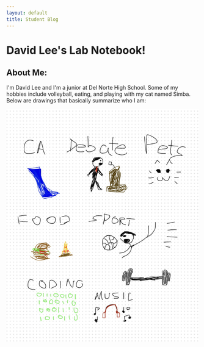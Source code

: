 ```yaml
---
layout: default
title: Student Blog
---
```



# David Lee's Lab Notebook!

## About Me:
I'm David Lee and I'm a junior at Del Norte High School. Some of my hobbies include volleyball, eating, and playing with my cat named Simba. Below are drawings that basically summarize who I am:

![Freeform](freeform.jpg)